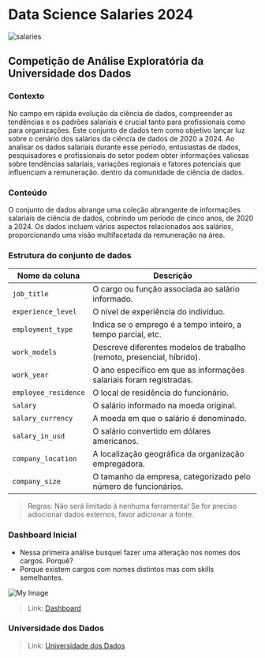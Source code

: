 # Data Science Salaries 2024

![salaries](https://img.freepik.com/free-vector/stack-money-gold-coins-3d-cartoon-style-icon-coins-with-dollar-sign-wad-cash-currency-flat-vector-illustration-wealth-investment-success-savings-economy-profit-concept_74855-26108.jpg?w=740&t=st=1709389349~exp=1709389949~hmac=73cf00293c3b43dcdad0810962222e284cb404b02377380605024af94be6c827)

## Competição de Análise Exploratória da Universidade dos Dados 

### Contexto

No campo em rápida evolução da ciência de dados, compreender as tendências e os padrões salariais é crucial tanto para profissionais como para organizações. Este conjunto de dados tem como objetivo lançar luz sobre o cenário dos salários da ciência de dados de 2020 a 2024. Ao analisar os dados salariais durante esse período, entusiastas de dados, pesquisadores e profissionais do setor podem obter informações valiosas sobre tendências salariais, variações regionais e fatores potenciais que influenciam a remuneração. dentro da comunidade de ciência de dados.

### Conteúdo

O conjunto de dados abrange uma coleção abrangente de informações salariais de ciência de dados, cobrindo um período de cinco anos, de 2020 a 2024. Os dados incluem vários aspectos relacionados aos salários, proporcionando uma visão multifacetada da remuneração na área.

### Estrutura do conjunto de dados

| Nome da coluna | Descrição |
| --- | --- |
| `job_title` |  O cargo ou função associada ao salário informado. |
| `experience_level` | O nível de experiência do indivíduo. |
| `employment_type` | Indica se o emprego é a tempo inteiro, a tempo parcial, etc. |
| `work_models` | Descreve diferentes modelos de trabalho (remoto, presencial, híbrido). |
| `work_year` | O ano específico em que as informações salariais foram registradas. |
| `employee_residence` | O local de residência do funcionário. |
| `salary` | O salário informado na moeda original. |
| `salary_currency` | A moeda em que o salário é denominado. |
| `salary_in_usd` | O salário convertido em dólares americanos. |
| `company_location` | A localização geográfica da organização empregadora. |
| `company_size` | O tamanho da empresa, categorizado pelo número de funcionários. |

> Regras: Não será limitado à nenhuma ferramenta! Se for preciso adiocionar dados externos, favor adicionar a fonte.

### Dashboard Inicial

- Nessa primeira análise busquei fazer uma alteração nos nomes dos cargos. Porquê?
- Porque existem cargos com nomes distintos mas com skills semelhantes.

![My Image]("images/dashboard.png")

> Link: [Dashboard](https://app.powerbi.com/view?r=eyJrIjoiNjUzNzM4MzAtYWI5My00ZTQ1LWE5ZjItNzc2YzQzZDUwZTg3IiwidCI6IjZjY2E5MGExLTkzYTAtNDNlYS05YTA0LTZjZDU3MmFiZjlmMCJ9)

### Universidade dos Dados
> Link: [Universidade dos Dados](https://hotmart.com/pt-br/marketplace/produtos/clube-de-assinaturas-da-universidade-dos-dados/Y79687647W)

